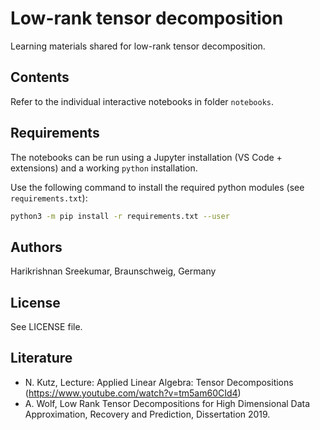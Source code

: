 # Low-rank tensor decomposition

Learning materials shared for low-rank tensor decomposition.

## Contents

Refer to the individual interactive notebooks in folder `notebooks`.

## Requirements

The notebooks can be run using a Jupyter installation (VS Code + extensions) and a working `python` installation.

Use the following command to install the required python modules (see `requirements.txt`):
```bash
python3 -m pip install -r requirements.txt --user
```

## Authors

Harikrishnan Sreekumar, Braunschweig, Germany

## License

See LICENSE file.

## Literature

- N. Kutz, Lecture: Applied Linear Algebra: Tensor Decompositions (https://www.youtube.com/watch?v=tm5am60CId4)
- A. Wolf, Low Rank Tensor Decompositions for High Dimensional Data Approximation, Recovery and Prediction, Dissertation 2019.
